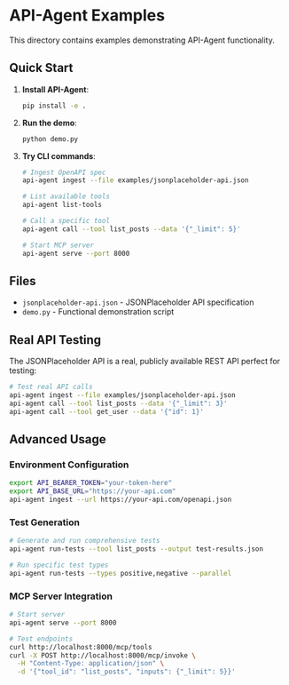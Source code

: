 # API-Agent Examples

This directory contains examples demonstrating API-Agent functionality.

## Quick Start

1. **Install API-Agent**:
   ```bash
   pip install -e .
   ```

2. **Run the demo**:
   ```bash
   python demo.py
   ```

3. **Try CLI commands**:
   ```bash
   # Ingest OpenAPI spec
   api-agent ingest --file examples/jsonplaceholder-api.json
   
   # List available tools
   api-agent list-tools
   
   # Call a specific tool
   api-agent call --tool list_posts --data '{"_limit": 5}'
   
   # Start MCP server
   api-agent serve --port 8000
   ```

## Files

- `jsonplaceholder-api.json` - JSONPlaceholder API specification
- `demo.py` - Functional demonstration script

## Real API Testing

The JSONPlaceholder API is a real, publicly available REST API perfect for testing:

```bash
# Test real API calls
api-agent ingest --file examples/jsonplaceholder-api.json
api-agent call --tool list_posts --data '{"_limit": 3}'
api-agent call --tool get_user --data '{"id": 1}'
```

## Advanced Usage

### Environment Configuration
```bash
export API_BEARER_TOKEN="your-token-here"
export API_BASE_URL="https://your-api.com"
api-agent ingest --url https://your-api.com/openapi.json
```

### Test Generation
```bash
# Generate and run comprehensive tests
api-agent run-tests --tool list_posts --output test-results.json

# Run specific test types
api-agent run-tests --types positive,negative --parallel
```

### MCP Server Integration
```bash
# Start server
api-agent serve --port 8000

# Test endpoints
curl http://localhost:8000/mcp/tools
curl -X POST http://localhost:8000/mcp/invoke \
  -H "Content-Type: application/json" \
  -d '{"tool_id": "list_posts", "inputs": {"_limit": 5}}'
```
